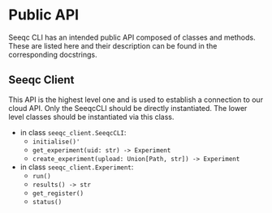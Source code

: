 # Public API
Seeqc CLI has an intended public API composed of classes and methods.
These are listed here and their description can be found in the corresponding docstrings.


## Seeqc Client
This API is the highest level one and is used to establish a connection to our cloud API. Only the SeeqcCLI should be directly instantiated. The lower level classes should be instantiated via this class.
- in class `seeqc_client.SeeqcCLI`:
	- `initialise()'`
    - `get_experiment(uid: str) -> Experiment`
    - `create_experiment(upload: Union[Path, str]) -> Experiment`
- in class `seeqc_client.Experiment`:
	- `run()`
    - `results() -> str`
    - `get_register()`
    - `status()`

